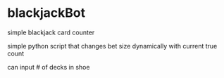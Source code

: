 # blackjackBot
simple blackjack card counter 


simple python script that changes bet size dynamically with current true count  

can input # of decks in shoe  
